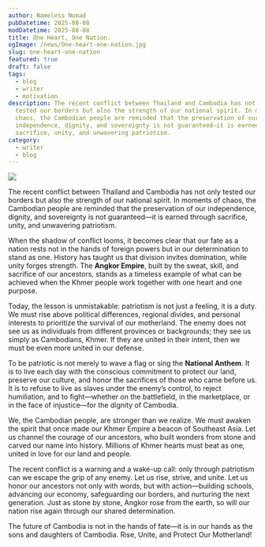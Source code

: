 ```yaml
---
author: Nameless Nomad
pubDatetime: 2025-08-08
modDatetime: 2025-08-08
title: One Heart, One Nation.
ogImage: /news/One-heart-one-nation.jpg
slug: one-heart-one-nation
featured: true
draft: false
tags:
  - blog
  - writer
  - motivation
description: The recent conflict between Thailand and Cambodia has not only
  tested our borders but also the strength of our national spirit. In moments of
  chaos, the Cambodian people are reminded that the preservation of our
  independence, dignity, and sovereignty is not guaranteed—it is earned through
  sacrifice, unity, and unwavering patriotism.
category:
  - writer
  - blog
---
```

![](/news/One-heart-one-nation.jpg)

The recent conflict between Thailand and Cambodia has not only tested our borders but also the strength of our national spirit. In moments of chaos, the Cambodian people are reminded that the preservation of our independence, dignity, and sovereignty is not guaranteed—it is earned through sacrifice, unity, and unwavering patriotism.

When the shadow of conflict looms, it becomes clear that our fate as a nation rests not in the hands of foreign powers but in our determination to stand as one. History has taught us that division invites domination, while unity forges strength. The **Angkor Empire**, built by the sweat, skill, and sacrifice of our ancestors, stands as a timeless example of what can be achieved when the Khmer people work together with one heart and one purpose.

Today, the lesson is unmistakable: patriotism is not just a feeling, it is a duty. We must rise above political differences, regional divides, and personal interests to prioritize the survival of our motherland. The enemy does not see us as individuals from different provinces or backgrounds; they see us simply as Cambodians, Khmer. If they are united in their intent, then we must be even more united in our defense.

To be patriotic is not merely to wave a flag or sing the **National Anthem**. It is to live each day with the conscious commitment to protect our land, preserve our culture, and honor the sacrifices of those who came before us. It is to refuse to live as slaves under the enemy’s control, to reject humiliation, and to fight—whether on the battlefield, in the marketplace, or in the face of injustice—for the dignity of Cambodia.

We, the Cambodian people, are stronger than we realize. We must awaken the spirit that once made our Khmer Empire a beacon of Southeast Asia. Let us channel the courage of our ancestors, who built wonders from stone and carved our name into history. Millions of Khmer hearts must beat as one, united in love for our land and people.

The recent conflict is a warning and a wake-up call: only through patriotism can we escape the grip of any enemy. Let us rise, strive, and unite. Let us honor our ancestors not only with words, but with action—building schools, advancing our economy, safeguarding our borders, and nurturing the next generation. Just as stone by stone, Angkor rose from the earth, so will our nation rise again through our shared determination.

The future of Cambodia is not in the hands of fate—it is in our hands as the sons and daughters of Cambodia. Rise, Unite, and Protect Our Motherland!